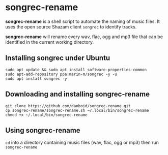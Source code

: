 # songrec-rename

**songrec-rename** is a shell script to automate the naming of music files.
It uses the open source Shazam client `songrec` to identify tracks.

**songrec-rename** will rename every wav, flac, ogg and mp3 file that can 
be identified in the current working directory.

## Installing songrec under Ubuntu

```
sudo apt update && sudo apt install software-properties-common
sudo apt-add-repository ppa:marin-m/songrec -y -u
sudo apt install songrec -y
```

## Downloading and installing songrec-rename

```
git clone https://github.com/danboid/songrec-rename.git
cp songrec-rename/songrec-rename.sh ~/.local/bin/songrec-rename
chmod +x ~/.local/bin/songrec-rename
```

## Using songrec-rename

`cd` into a directory containing music files (wav, flac, ogg or mp3) then run `songrec-rename`
